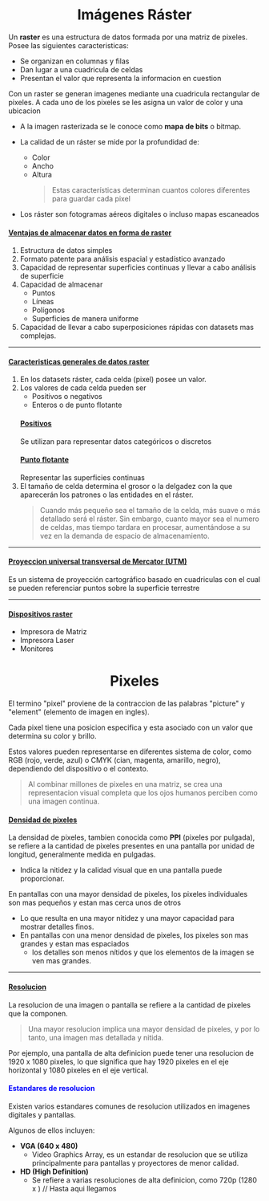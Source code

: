 ## <h1 style="text-align: center;">Imágenes Ráster</h1>
Un **raster** es una estructura de datos formada por una matriz de pixeles. Posee las siguientes caracteristicas:
* Se organizan en columnas y filas
* Dan lugar a una cuadricula de celdas
* Presentan el valor que representa la informacion en cuestion

Con un raster se generan imagenes mediante una cuadricula rectangular de pixeles. A cada uno de los pixeles se les asigna un valor de color y una ubicacion

* A la imagen rasterizada se le conoce como **mapa de bits** o bitmap.

* La calidad de un ráster se mide por la profundidad de:
	* Color
	* Ancho
	* Altura
		> Estas características determinan cuantos colores diferentes para guardar cada pixel

* Los ráster son fotogramas aéreos digitales o incluso mapas escaneados

#### <u>Ventajas de almacenar datos en forma de raster</u>
1. Estructura de datos simples
2. Formato patente para análisis espacial y estadístico avanzado
3. Capacidad de representar superficies continuas y llevar a cabo análisis de superficie
4. Capacidad de almacenar
	* Puntos
	* Líneas
	* Polígonos
	* Superficies
	de manera uniforme
5. Capacidad de llevar a cabo superposiciones rápidas con datasets mas complejas.
***
#### <u>Caracteristicas generales de datos raster</u>
1. En los datasets ráster, cada celda (pixel) posee un valor.
2. Los valores de cada celda pueden ser
	- Positivos o negativos
	- Enteros o de punto flotante
	#### <u>Positivos</u>
	Se utilizan para representar datos categóricos o discretos
	#### <u>Punto flotante</u>
	Representar las superficies continuas
3. El tamaño de celda determina el grosor o la delgadez con la que aparecerán los patrones o las entidades en el ráster.
	> Cuando más pequeño sea el tamaño de la celda, más suave o más detallado será el ráster. Sin embargo, cuanto mayor sea el numero de celdas, mas tiempo tardara en procesar, aumentándose a su vez en la demanda de espacio de almacenamiento.

***
#### <u>Proyeccion universal transversal de Mercator (UTM)</u>
Es un sistema de proyección cartográfico basado en cuadriculas con el cual se pueden referenciar puntos sobre la superficie terrestre

***
#### <u>Dispositivos raster</u>
* Impresora de Matriz
* Impresora Laser
 * Monitores
## <h1 style="text-align: center;">Pixeles</h1>
El termino "pixel" proviene de la contraccion de las palabras "picture" y "element" (elemento de imagen en ingles).

Cada pixel tiene una posicion especifica y esta asociado con un valor que determina su color y brillo. 

Estos valores pueden representarse en diferentes sistema de color, como RGB (rojo, verde, azul) o CMYK (cian, magenta, amarillo, negro), dependiendo del dispositivo o el contexto.

> Al combinar millones de pixeles en una matriz, se crea una representacion visual completa que los ojos humanos perciben como una imagen continua.

#### <u>Densidad de pixeles</u>
La densidad de pixeles, tambien conocida como **PPI** (pixeles por pulgada), se refiere a la cantidad de pixeles presentes en una pantalla por unidad de longitud, generalmente medida en pulgadas. 
* Indica la nitidez y la calidad visual que en una pantalla puede proporcionar.

En pantallas con una mayor densidad de pixeles, los pixeles individuales son mas pequeños y estan mas cerca unos de otros
* Lo que resulta en una mayor nitidez y una mayor capacidad para mostrar detalles finos. 
* En pantallas con una menor densidad de pixeles, los pixeles son mas grandes y estan mas espaciados
	* los detalles son menos nítidos y que los elementos de la imagen se ven mas grandes.
***
#### <u>Resolucion</u>
La resolucion de una imagen o pantalla se refiere a la cantidad de pixeles que la componen.
> Una mayor resolucion implica una mayor densidad de pixeles, y por lo tanto, una imagen mas detallada y nitida.

Por ejemplo, una pantalla de alta definicion puede tener una resolucion de 1920 x 1080 pixeles, lo que significa que hay 1920 pixeles en el eje horizontal y 1080 pixeles en el eje vertical.
#### <p style="color: blue;">Estandares de resolucion</p>
Existen varios estandares comunes de resolucion utilizados en imagenes digitales y pantallas.

Algunos de ellos incluyen:
* **VGA (640 x 480)**
	* Video Graphics Array, es un estandar de resolucion que se utiliza principalmente para pantallas y proyectores de menor calidad.
* **HD (High Definition)**
	* Se refiere a varias resoluciones de alta definicion, como 720p (1280 x )
	// Hasta aqui llegamos